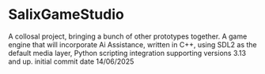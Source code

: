 # SalixGameStudio
A collosal project, bringing a bunch of other prototypes together. A game engine that will incorporate Ai Assistance, written in C++, using SDL2 as the default media layer, Python scripting integration supporting versions 3.13 and up.
initial commit date 14/06/2025
